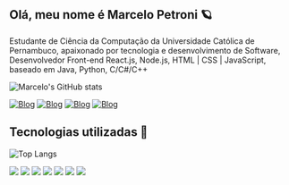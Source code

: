 ## Olá, meu nome é Marcelo Petroni 🪐
Estudante de Ciência da Computação da Universidade Católica de Pernambuco, apaixonado por tecnologia e desenvolvimento de Software, Desenvolvedor Front-end React.js, Node.js, HTML | CSS | JavaScript, baseado em Java, Python, C/C#/C++

![Marcelo's GitHub stats](https://github-readme-stats.vercel.app/api?username=marcelopetroni&show_icons=true&card_width=700&theme=tokyonight)

[![Blog](https://img.shields.io/badge/Gmail-D14836?style=for-the-badge&logo=gmail&logoColor=white)](mailto:marceloapetroni@gmail.com)
[![Blog](https://img.shields.io/badge/LinkedIn-0077B5?style=for-the-badge&logo=linkedin&logoColor=white)](https://www.linkedin.com/in/marcelo-nunes-a8b7a223a/)
[![Blog](https://img.shields.io/badge/Microsoft_Outlook-2c3968?style=for-the-badge&logo=microsoft-outlook&logoColor=white)](mailto:marceloapetroni@hotmail.com)
[![Blog](https://img.shields.io/badge/Codepen-000000?style=for-the-badge&logo=codepen&logoColor=white)](https://codepen.io/Marcelo-Nunes-the-solid)

## Tecnologias utilizadas 📱
![Top Langs](https://github-readme-stats.vercel.app/api/top-langs/?username=marcelopetroni&&layout=compact&hide_progress=false&theme=tokyonight&card_width=550)

<img src = "https://img.shields.io/badge/Java-545AA7?style=for-the-badge&logo=openjdk&logoColor=white"><img>
<img src = "https://img.shields.io/badge/Python-3776AB?style=for-the-badge&logo=python&logoColor=white"><img>
<img src = "https://img.shields.io/badge/HTML-239120?style=for-the-badge&logo=html5&logoColor=white"><img>
<img src = "https://img.shields.io/badge/CSS-005f69?&style=for-the-badge&logo=css3&logoColor=white"><img>
<img src = "https://img.shields.io/badge/JavaScript-0C2340?style=for-the-badge&logo=javascript&logoColor=white"><img>
<img src = "https://img.shields.io/badge/Node.js-452c63?style=for-the-badge&logo=node.js&logoColor=white"><img>
<img src = "https://img.shields.io/badge/React-20232A?style=for-the-badge&logo=react&logoColor=61DAFB"><img>



<!--
**marcelopetroni/marcelopetroni** is a ✨ _special_ ✨ repository because its `README.md` (this file) appears on your GitHub profile.

Here are some ideas to get you started:

- 🔭 I’m currently working on ...
- 🌱 I’m currently learning ...
- 👯 I’m looking to collaborate on ...
- 🤔 I’m looking for help with ...
- 💬 Ask me about ...
- 📫 How to reach me: ...
- 😄 Pronouns: ...
- ⚡ Fun fact: ...
-->
